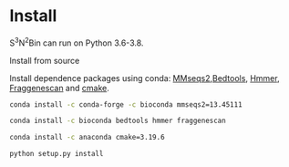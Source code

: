 # Install

S<sup>3</sup>N<sup>2</sup>Bin can run on Python 3.6-3.8.

Install from source

Install dependence packages using conda: [MMseqs2](https://github.com/soedinglab/MMseqs2),[Bedtools](http://bedtools.readthedocs.org/]), [Hmmer](http://hmmer.org/),  [Fraggenescan](https://sourceforge.net/projects/fraggenescan/) and [cmake](https://cmake.org/).

```bash
conda install -c conda-forge -c bioconda mmseqs2=13.45111
```
```bash
conda install -c bioconda bedtools hmmer fraggenescan
```

```bash
conda install -c anaconda cmake=3.19.6
```

```bash
python setup.py install
```
